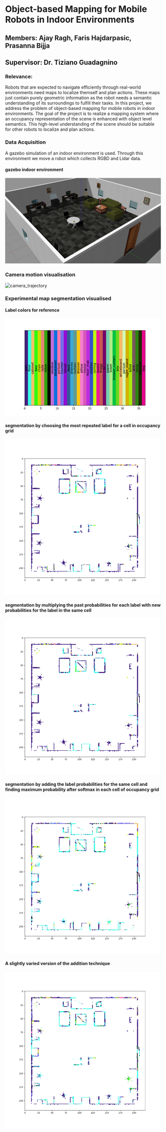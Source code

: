 # Object-based Mapping for Mobile Robots in Indoor Environments

## Members: Ajay Ragh, Faris Hajdarpasic, Prasanna Bijja

## Supervisor: Dr. Tiziano Guadagnino

### Relevance:

Robots that are expected to navigate efficiently through real-world environments need maps to localize themself and plan actions. These maps just contain purely geometric information as the robot needs a semantic understanding of its surroundings to fulfill their tasks. In this project, we address the problem of
object-based mapping for mobile robots in indoor environments. The goal of the project is to realize a mapping system where an occupancy representation of the scene is enhanced with object level semantics. This high-level understanding of the scene should be suitable for other robots to localize and plan actions.

### Data Acquisition
A gazebo simulation of an indoor environment is used. Through this environment we move a robot which collects RGBD and Lidar data.

#### gazebo indoor environment
![gazebo_world](images/office_small.jpg "simulated world")

### Camera motion visualisation
![camera_trajectory](images/camera_motion.gif "camera motion")

### Experimental map segmentation visualised

#### Label colors for reference
![label_colors](Code/color_labels.png "label colors")

#### segmentation by choosing the most repeated label for a cell in occupancy grid
![map_segmentation](Results/seg_map/seg_map_max_count.png "segmented occupancy grid")

#### segmentation by multiplying the past probabilities for each label with new probabilities for the label in the same cell
![map_segmentation](Results/seg_map/seg_map_bayesian_multiply_probs.png "segmented occupancy grid")

#### segmentation by adding the label probabilities for the same cell and finding maximum probability after softmax in each cell of occupancy grid
![map_segmentation](Results/seg_map/seg_map_add_probs.png "segmented occupancy grid")

#### A slightly varied version of the addition technique
![map_segmentation](Results/seg_map/seg_map_add_probs_new.png "segmented occupancy grid")
